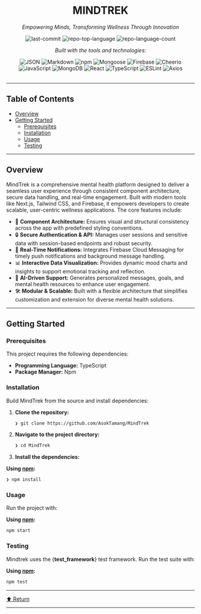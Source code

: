 <div id="top">

<!-- HEADER STYLE: CLASSIC -->
<div align="center">


# MINDTREK

<em>Empowering Minds, Transforming Wellness Through Innovation</em>

<!-- BADGES -->
<img src="https://img.shields.io/github/last-commit/AsokTamang/MindTrek?style=flat&logo=git&logoColor=white&color=0080ff" alt="last-commit">
<img src="https://img.shields.io/github/languages/top/AsokTamang/MindTrek?style=flat&color=0080ff" alt="repo-top-language">
<img src="https://img.shields.io/github/languages/count/AsokTamang/MindTrek?style=flat&color=0080ff" alt="repo-language-count">

<em>Built with the tools and technologies:</em>

<img src="https://img.shields.io/badge/JSON-000000.svg?style=flat&logo=JSON&logoColor=white" alt="JSON">
<img src="https://img.shields.io/badge/Markdown-000000.svg?style=flat&logo=Markdown&logoColor=white" alt="Markdown">
<img src="https://img.shields.io/badge/npm-CB3837.svg?style=flat&logo=npm&logoColor=white" alt="npm">
<img src="https://img.shields.io/badge/Mongoose-F04D35.svg?style=flat&logo=Mongoose&logoColor=white" alt="Mongoose">
<img src="https://img.shields.io/badge/Firebase-DD2C00.svg?style=flat&logo=Firebase&logoColor=white" alt="Firebase">
<img src="https://img.shields.io/badge/Cheerio-E88C1F.svg?style=flat&logo=Cheerio&logoColor=white" alt="Cheerio">
<br>
<img src="https://img.shields.io/badge/JavaScript-F7DF1E.svg?style=flat&logo=JavaScript&logoColor=black" alt="JavaScript">
<img src="https://img.shields.io/badge/MongoDB-47A248.svg?style=flat&logo=MongoDB&logoColor=white" alt="MongoDB">
<img src="https://img.shields.io/badge/React-61DAFB.svg?style=flat&logo=React&logoColor=black" alt="React">
<img src="https://img.shields.io/badge/TypeScript-3178C6.svg?style=flat&logo=TypeScript&logoColor=white" alt="TypeScript">
<img src="https://img.shields.io/badge/ESLint-4B32C3.svg?style=flat&logo=ESLint&logoColor=white" alt="ESLint">
<img src="https://img.shields.io/badge/Axios-5A29E4.svg?style=flat&logo=Axios&logoColor=white" alt="Axios">

</div>
<br>

---

## Table of Contents

- [Overview](#overview)
- [Getting Started](#getting-started)
    - [Prerequisites](#prerequisites)
    - [Installation](#installation)
    - [Usage](#usage)
    - [Testing](#testing)

---

## Overview

MindTrek is a comprehensive mental health platform designed to deliver a seamless user experience through consistent component architecture, secure data handling, and real-time engagement. Built with modern tools like Next.js, Tailwind CSS, and Firebase, it empowers developers to create scalable, user-centric wellness applications. The core features include:

- 🎨 **Component Architecture:** Ensures visual and structural consistency across the app with predefined styling conventions.
- 🔒 **Secure Authentication & API:** Manages user sessions and sensitive data with session-based endpoints and robust security.
- 🔔 **Real-Time Notifications:** Integrates Firebase Cloud Messaging for timely push notifications and background message handling.
- 📊 **Interactive Data Visualization:** Provides dynamic mood charts and insights to support emotional tracking and reflection.
- 🤖 **AI-Driven Support:** Generates personalized messages, goals, and mental health resources to enhance user engagement.
- 🛠️ **Modular & Scalable:** Built with a flexible architecture that simplifies customization and extension for diverse mental health solutions.

---

## Getting Started

### Prerequisites

This project requires the following dependencies:

- **Programming Language:** TypeScript
- **Package Manager:** Npm

### Installation

Build MindTrek from the source and install dependencies:

1. **Clone the repository:**

    ```sh
    ❯ git clone https://github.com/AsokTamang/MindTrek
    ```

2. **Navigate to the project directory:**

    ```sh
    ❯ cd MindTrek
    ```

3. **Install the dependencies:**

**Using [npm](https://www.npmjs.com/):**

```sh
❯ npm install
```

### Usage

Run the project with:

**Using [npm](https://www.npmjs.com/):**

```sh
npm start
```

### Testing

Mindtrek uses the {__test_framework__} test framework. Run the test suite with:

**Using [npm](https://www.npmjs.com/):**

```sh
npm test
```

---

<div align="left"><a href="#top">⬆ Return</a></div>

---
